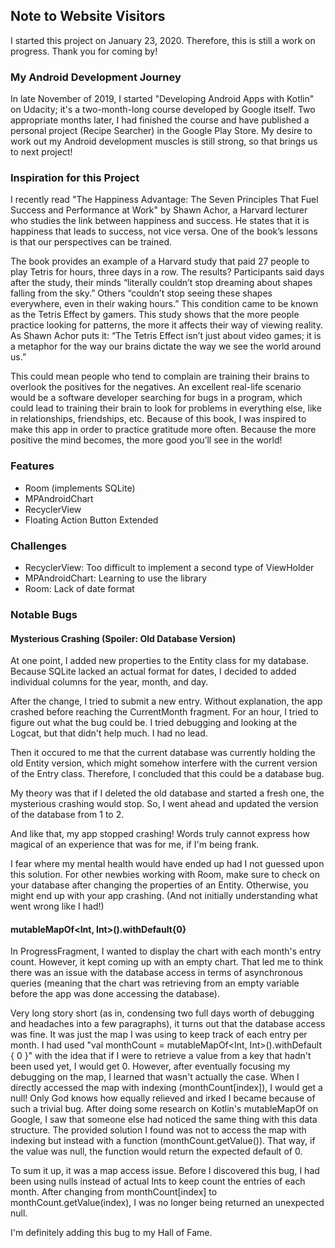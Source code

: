 ## Note to Website Visitors

I started this project on January 23, 2020. Therefore, this is still a work on progress. Thank you for coming by!

### My Android Development Journey

In late November of 2019, I started "Developing Android Apps with Kotlin"⁠ on Udacity; it's a two-month-long course developed by Google itself. Two appropriate months later, I had finished the course and have published a personal project (Recipe Searcher) in the Google Play Store. My desire to work out my Android development muscles is still strong, so that brings us to next project!

### Inspiration for this Project

I recently read "The Happiness Advantage: The Seven Principles That Fuel Success and Performance at Work" by Shawn Achor, a Harvard lecturer who studies the link between happiness and success.  He states that it is happiness that leads to success, not vice versa. One of the book’s lessons is that our perspectives can be trained. 

The book provides an example of a Harvard study that paid 27 people to play Tetris for hours, three days in a row. The results? Participants said days after the study, their minds “literally couldn’t stop dreaming about shapes falling from the sky.” Others “couldn’t stop seeing these shapes everywhere, even in their waking hours.” This condition came to be known as the Tetris Effect by gamers. This study shows that the more people practice looking for patterns, the more it affects their way of viewing reality. As Shawn Achor puts it: “The Tetris Effect isn’t just about video games; it is a metaphor for the way our brains dictate the way we see the world around us.” 

This could mean people who tend to complain are training their brains to overlook the positives for the negatives. An excellent real-life scenario would be a software developer searching for bugs in a program, which could lead to training their brain to look for problems in everything else, like in relationships, friendships, etc. Because of this book, I was inspired to make this app in order to practice gratitude more often. Because the more positive the mind becomes, the more good you’ll see in the world!

### Features
- Room (implements SQLite)
- MPAndroidChart
- RecyclerView
- Floating Action Button Extended

### Challenges
- RecyclerView: Too difficult to implement a second type of ViewHolder
- MPAndroidChart: Learning to use the library
- Room: Lack of date format

### Notable Bugs

#### Mysterious Crashing (Spoiler: Old Database Version)
At one point, I added new properties to the Entity class for my database. Because SQLite lacked an actual format for dates, I decided to added individual columns for the year, month, and day.

After the change, I tried to submit a new entry. Without explanation, the app crashed before reaching the CurrentMonth fragment. For an hour, I tried to figure out what the bug could be. I tried debugging and looking at the Logcat, but that didn't help much. I had no lead.

Then it occured to me that the current database was currently holding the old Entity version, which might somehow interfere with the current version of the Entry class. Therefore, I concluded that this could be a database bug. 

My theory was that if I deleted the old database and started a fresh one, the mysterious crashing would stop. So, I went ahead and updated the version of the database from 1 to 2.

And like that, my app stopped crashing! Words truly cannot express how magical of an experience that was for me, if I'm being frank.

I fear where my mental health would have ended up had I not guessed upon this solution. For other newbies working with Room, make sure to check on your database after changing the properties of an Entity. Otherwise, you might end up with your app crashing. (And not initially understanding what went wrong like I had!)

#### mutableMapOf<Int, Int>().withDefault{0}
In ProgressFragment, I wanted to display the chart with each month's entry count. However, it kept coming up with an empty chart. That led me to think there was an issue with the database access in terms of asynchronous queries (meaning that the chart was retrieving from  an empty variable before the app was done accessing the database). 

Very long story short (as in, condensing two full days worth of debugging and headaches into a few paragraphs), it turns out that the database access was fine. It was just the map I was using to keep track of each entry per month. I had used "val monthCount = mutableMapOf<Int, Int>().withDefault { 0 }" with the idea that if I were to retrieve a value from a key that hadn't been used yet, I would get 0. However, after eventually focusing my debugging on the map, I learned that wasn't actually the case. When I directly accessed the map with indexing (monthCount[index]), I would get a null! Only God knows how equally relieved and irked I became because of such a trivial bug. After doing some research on Kotlin's mutableMapOf on Google, I saw that someone else had noticed the same thing with this data structure. The provided solution I found was not to access the map with indexing but instead with a function (monthCount.getValue()). That way, if the value was null, the function would return the expected default of 0. 

To sum it up, it was a map access issue. Before I discovered this bug, I had been using nulls instead of actual Ints to keep count the entries of each month. After changing from monthCount[index] to monthCount.getValue(index), I was no longer being returned an unexpected null.

I'm definitely adding this bug to my Hall of Fame.
